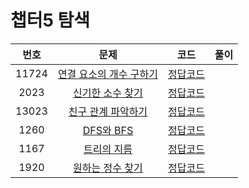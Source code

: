 # 챕터5 탐색
|번호|문제|코드|풀이|
|:--:|:---:|:--:|:---:|
|11724|[연결 요소의 개수 구하기](https://www.acmicpc.net/problem/11724)|[정답코드](https://github.com/Jae-Young98/do-it-algorithm-java/blob/master/src/ch5/search/BOJ_11724.java)||   
|2023|[신기한 소수 찾기](https://www.acmicpc.net/problem/2023)|[정답코드](https://github.com/Jae-Young98/do-it-algorithm-java/blob/master/src/ch5/search/BOJ_2023.java)||   
|13023|[친구 관계 파악하기](https://www.acmicpc.net/problem/13023)|[정답코드](https://github.com/Jae-Young98/do-it-algorithm-java/blob/master/src/ch5/search/BOJ_13023.java)||
|1260|[DFS와 BFS](https://www.acmicpc.net/problem/13023)|[정답코드](https://github.com/Jae-Young98/do-it-algorithm-java/blob/master/src/ch5/search/BOJ_1260.java)||
|1167|[트리의 지름](https://www.acmicpc.net/problem/1167)|[정답코드](https://github.com/Jae-Young98/do-it-algorithm-java/blob/master/src/ch5/search/BOJ_1167.java)||
|1920|[원하는 정수 찾기](https://www.acmicpc.net/problem/1920)|[정답코드](https://github.com/Jae-Young98/do-it-algorithm-java/blob/master/src/ch5/search/BOJ_1920.java)||
